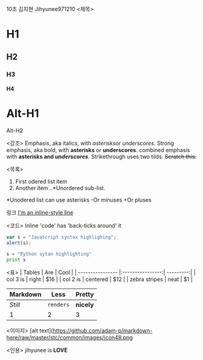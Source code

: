 10조 김지현 Jihyunee971210
<제목>
# H1
## H2
### H3
#### H4

Alt-H1
====

Alt-H2


<강조>
Emphasis, aka italics, with *asterisks*or _underscores_.
Strong emphasis, aka bold, with **asterisks** or __underscores__.
combined emphasis with **asterisks and _underscores_**.
Strikethrough uses two tilds. ~~Scratch this.~~


<목록>
1. First odered list item
2. Another item
..*Unordered sub-list.

*Unodered list can use asterisks
-Or minuses
+Or pluses

링크
[I'm an inline-style line](https://www.google.com)

<코드>
Inline 'code' has 'back-ticks around' it

```javascript
var s = "JavaScript syntax highlighing";
alert(s);
```

```python
s = "Python sytan highlighting"
print s
```

<표>
| Tables      | Are      | Cool     | 
| ---------------- |:----------------:| ---------:|
| col 3 is     | right | $16 | 
| col 2 is   | centered    |     $12 | 
| zebra stripes |  neat  |       $1 |

Markdown|Less|Pretty
---|---|---
*Still*|`renders`|**nicely**
1|2|3

<이미지>
[alt text](https://github.com/adam-p/markdown-here/raw/master/stc/common/images/icon48.png

<인용>
jihyunee is **LOVE**
